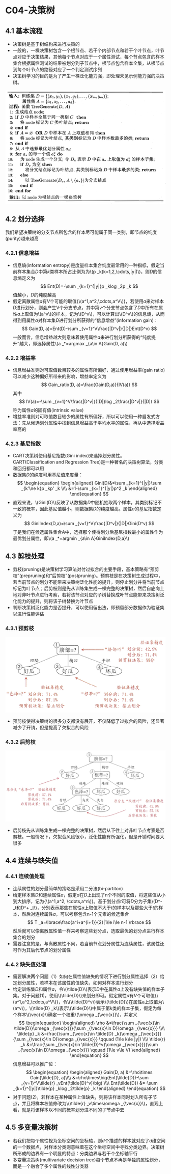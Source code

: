 <script type="text/javascript" src="http://cdn.mathjax.org/mathjax/latest/MathJax.js?config=default"></script>
# C04-决策树
## 4.1 基本流程
* 决策树是基于树结构来进行决策的
* 一般的，一棵决策树包含一个根节点、若干个内部节点和若干个叶节点，叶节点对应于决策结果，其他每个节点对应于一个属性测试，每个节点包含的样本集合根据属性测试的结果被划分到子节点中，根节点包含样本全集，从根节点到每个叶节点的路径对应了一个判定测试序列
* 决策树学习的目的是为了产生一棵泛化能力强，即处理未见示例能力强的决策树。

![](./picture/C04/DecisionTreeAlgorithm.png)
## 4.2 划分选择
我们希望决策树的分支节点所包含的样本尽可能属于同一类别，即节点的纯度(purity)越来越高
### 4.2.1 信息增益
* 信息熵(information entropy)是度量样本集合纯度最常用的一种指标，假定当前样本集合*D*中第*k*类样本所占比例为为\\(p _k(k=1,2,\cdots,|y|)\\)，则*D*的信息熵定义为
$$
Ent(D)=-\sum _{k=1}^{|y|}p _klog _2p _k 
$$
值越小，*D*的纯度越高
* 假定离散属性*a*有*V*个可能的取值{\\(a^1,a^2,\cdots,a^V\\)}，若使用*a*来对样本*D*进行划分，则会产生V个分支节点，其中第*v*个分支节点包含了*D*中所有在属性*a*上取值为\\(a^v\\)的样本，记为\\(D^v\\)，可以计算出\\(D^v\\)的信息熵，从而得到用属性*a*对样本集*D*进行划分所获得的“信息增益”(information gain)：
$$
Gain(D, a)=Ent(D)-\sum _{v=1}^V\frac{|D^v|}{|D|}Ent(D^v)
$$
一般而言，信息增益越大则意味着使用属性*a*来进行划分所获得的“纯度提升”越大，即选择属性\\(a _*=argmax _{a\in A}Gain(D, a)\\)
### 4.2.2 增益率
* 信息增益准则对可取值数目较多的属性有所偏好，通过使用增益率(gain ratio)可以减少这种偏好所带来的影响，增益率定义为
$$
Gain_ratio(D, a)=\frac{Gain(D,a)}{IV(a)}
$$
其中
$$
IV(a)=-\sum _{v=1}^V\frac{|D^v|}{|D|}log _2\frac{|D^v|}{|D|}
$$
称为属性*a*的固有值(intrinsic value)
* 增益率准则对可取值数目较少的属性有所偏好，所以可以使用一种启发式方法：先从候选划分属性中找到信息增益高于平均水平的属性，再从中选择增益率高的
### 4.2.3 基尼指数
* CART决策树使用基尼指数(Gini index)来选择划分属性。CART(Classification and Regression Tree)是一种著名的决策树算法，分类和回归都可以用
* 数据集*D*的纯度可用基尼值来度量：
$$
\begin{equation}
\begin{aligned}
Gini(D)&=\sum _{k=1}^{|y|}\sum _{k'\ne k}p _kp' _k \\\\
&=1-\sum _{k=1}^{|y|}p^2 _k
\end{aligned}
\end{equation}
$$
* 直观来说，\\(Gini(D)\\)反映了从数据集*D*中随机抽取两个样本，其类别标记不一致的概率，因此基尼值越小，则数据集*D*的纯度越高。属性*a*的基尼指数定义为
$$
GiniIndex(D,a)=\sum _{v=1}^V\frac{|D^v|}{|D|}Gini(D^v)
$$
于是我们在候选属性集合*A*中，选择那个使得划分后基尼指数最小的属性作为最优划分属性，即\\(a _*=argmin _{a\in A}GiniIndex{D,a}\\)
## 4.3 剪枝处理
* 剪枝(pruning)是决策树学习算法对付过拟合的主要手段，基本策略有“预剪枝”(prepruning)和“后剪枝”(postpruning)。预剪枝是在决策树生成过程中，若当前节点的划分不能带来决策树泛化性能的提升，则停止划分并将当前节点标记为叶节点；后剪枝则是先从训练集生成一棵完整的决策树，然后自底向上地对非叶节点进行考察，若将该节点对应的子树替换成叶节点能带来决策树泛化能力的提升，则将该子树替换为叶节点
* 判断决策树泛化能力是否提升，可以使用留出法，即预留部分数据作为验证集以进行性能评估
### 4.3.1 预剪枝
![](./picture/C04/prepruning.png)
* 预剪枝使得决策树的很多分支都没有展开，不仅降低了过拟合的风险，还显著减少了开销，但是提高了欠拟合的风险
### 4.3.2 后剪枝
![](./picture/C04/postpruning.png)
* 后剪枝先从训练集生成一棵完整的决策树，然后从下往上对非叶节点考察是否剪枝。一般情况下，欠拟合风险很小，泛化性能有所强化，但是开销时间要大很多
## 4.4 连续与缺失值
### 4.4.1 连续值处理
* 连续属性的划分最简单的策略是采用二分法(bi-partiton)
* 给定样本集*D*和连续属性*a*，假定*a*在*D*上出现了n个不同的取值，将这些值从小到大排序，记为{\\(a^1,a^2, \cdots,a^n\\)}。基于划分点*t*可将*D*分为子集\\(D^- _t和D^+ _t\\)，分别表示那些在属性*a*上取值不大于*t*的样本以及那些大于*t*的样本，然后对连续属性*a*，可以考察包含n-1个元素的候选集合
$$
T _a=\lbrace\frac{a^i+a^{i+1}}{2}|1\le i\le n-1 \rbrace
$$
然后就可以像离散属性值一样来考察这些划分点，选取最优的划分点进行样本集合的划分
* 需要注意的是，与离散属性不同，若当前节点划分属性为连续属性，该属性还可作为其后代节点的划分属性
### 4.4.2 缺失值处理
* 需要解决两个问题（1）如何在属性值缺失的情况下进行划分属性选择（2）给定划分属性，若样本在该属性的值缺失，如何对样本进行划分
* 给定训练集*D*和属性*a*，令\\(\tilde{D}\\)表示*D*中在属性*a*上没有缺失值的样本子集。对于问题(1)，使用\\(\tilde{D}\\)来划分即可。假定属性*a*有*V*个可取值{\\(a^1,a^2,\cdots,a^V\\)}，令\\(\tilde{D}^v\\)表示\\(\tilde{D}\\)在属性a上取值为\\(a^v\\)，\\(\tilde{D} _k\\)表示\\(\tilde{D}\\)中属于第*k*类的样本子集，假定为每个样本\\(\vec{x}\\)确定一个权重\\(\omega _{\vec{x}}\\)，并定义
$$
\begin{equation}
\begin{aligned}
\rho &=\frac{\sum _{\vec{x}\in \tilde{D}}\omega _{\vec{x}}}{\sum _{\vec{x}\in D}\omega _{\vec{x}}} \\\\
\tilde{p} _k &=\frac{\sum _{\vec{x}\in \tilde{D} _k}\omega _{\vec{x}}}{\sum _{\vec{x}\in D}\omega _{\vec{x}}} \qquad (1\le k\le |y|) \\\\
\tilde{r} _k &=\frac{\sum _{\vec{x}\in \tilde{D}^v}\omega _{\vec{x}}}{\sum _{\vec{x}\in D}\omega _{\vec{x}}} \qquad (1\le v\le V)
\end{aligned}
\end{equation}
$$
信息增益可以推广位：
$$
\begin{equation}
\begin{aligned}
Gain(D, a) &=\rho\times Gain(\tilde{D}, a)\\\\
&=\rho\times\big(Ent(\tilde{D})-\sum _{v=1}^V\tilde{r} _vEnt(\tilde{D}^v)\big) \\\\
Ent(\tilde{D}) &=-\sum _{k=1}^{|y|}\tilde{p} _klog _2\tilde{p} _k
\end{aligned}
\end{equation}
$$
* 对于问题(2)，若样本在某种属性上值缺失，则将该样本同时划入所有子节点，并且将样本权值修改为\\(\tilde{r} _v\times\omega _{\vec{x}}\\)，直观上看，就是将该样本以不同的概率划分进不同的子节点中去
## 4.5 多变量决策树
* 若我们把每个属性视为坐标空间的坐标轴，则*d*个描述的样本就对应了*d*维空间的一个数据点，对样本分类则意味着在这个坐标空间中寻找分类边界。决策树所形成的边界有一个明显的特点：分类边界与若干个坐标轴平行
* 多变量决策树(multivariate decision tree)每个节点不再是单独的属性划分，而是一个融合了多个属性的线性分类器